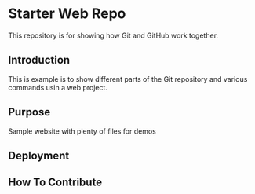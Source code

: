 # Starter Web Repo

This repository is for showing how Git and GitHub work together.
## Introduction
This is example is to show different parts of the Git repository and various commands usin a web project.

## Purpose

Sample website with plenty of files for demos
## Deployment

## How To Contribute
